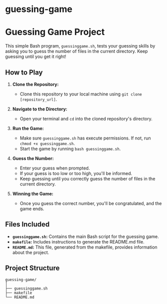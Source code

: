 # guessing-game
# Guessing Game Project

This simple Bash program, `guessinggame.sh`, tests your guessing skills by asking you to guess the number of files in the current directory. Keep guessing until you get it right!

## How to Play

1. **Clone the Repository:**
   - Clone this repository to your local machine using `git clone [repository_url]`.

2. **Navigate to the Directory:**
   - Open your terminal and `cd` into the cloned repository's directory.

3. **Run the Game:**
   - Make sure `guessinggame.sh` has execute permissions. If not, run `chmod +x guessinggame.sh`.
   - Start the game by running `bash guessinggame.sh`.

4. **Guess the Number:**
   - Enter your guess when prompted.
   - If your guess is too low or too high, you'll be informed.
   - Keep guessing until you correctly guess the number of files in the current directory.

5. **Winning the Game:**
   - Once you guess the correct number, you'll be congratulated, and the game ends.

## Files Included

- **`guessinggame.sh`:** Contains the main Bash script for the guessing game.
- **`makefile`:** Includes instructions to generate the README.md file.
- **`README.md`:** This file, generated from the makefile, provides information about the project.

## Project Structure

```plaintext
guessing-game/
│
├── guessinggame.sh
├── makefile
└── README.md
